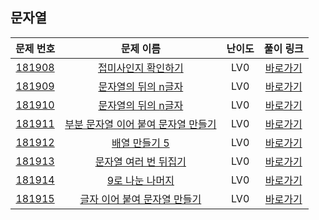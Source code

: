 ## 문자열

|        문제 번호         |        문제 이름         |         난이도          |        풀이 링크         |          
| :-----: | :-----: | :-----: | :-----: |
| <a href="https://school.programmers.co.kr/learn/courses/30/lessons/181908" target="_blank">181908</a> | <a href="https://school.programmers.co.kr/learn/courses/30/lessons/181908" target="_blank">접미사인지 확인하기</a> | LV0 | <a href="./solution/181908.cpp">바로가기</a> |
| <a href="https://school.programmers.co.kr/learn/courses/30/lessons/181909" target="_blank">181909</a> | <a href="https://school.programmers.co.kr/learn/courses/30/lessons/181909" target="_blank">문자열의 뒤의 n글자</a> | LV0 | <a href="./solution/181909.cpp">바로가기</a> |
| <a href="https://school.programmers.co.kr/learn/courses/30/lessons/181910" target="_blank">181910</a> | <a href="https://school.programmers.co.kr/learn/courses/30/lessons/181910" target="_blank">문자열의 뒤의 n글자</a> | LV0 | <a href="./solution/181910.cpp">바로가기</a> |
| <a href="https://school.programmers.co.kr/learn/courses/30/lessons/181911" target="_blank">181911</a> | <a href="https://school.programmers.co.kr/learn/courses/30/lessons/181911" target="_blank">부분 문자열 이어 붙여 문자열 만들기</a> | LV0 | <a href="./solution/181911.cpp">바로가기</a> |
| <a href="https://school.programmers.co.kr/learn/courses/30/lessons/181912" target="_blank">181912</a> | <a href="https://school.programmers.co.kr/learn/courses/30/lessons/181912" target="_blank">배열 만들기 5</a> | LV0 | <a href="./solution/181912.cpp">바로가기</a> |
| <a href="https://school.programmers.co.kr/learn/courses/30/lessons/181913" target="_blank">181913</a> | <a href="https://school.programmers.co.kr/learn/courses/30/lessons/181913" target="_blank">문자열 여러 번 뒤집기</a> | LV0 | <a href="./solution/181913.cpp">바로가기</a> |
| <a href="https://school.programmers.co.kr/learn/courses/30/lessons/181914" target="_blank">181914</a> | <a href="https://school.programmers.co.kr/learn/courses/30/lessons/181914" target="_blank">9로 나눈 나머지</a> | LV0 | <a href="./solution/181914.cpp">바로가기</a> |
| <a href="https://school.programmers.co.kr/learn/courses/30/lessons/181915" target="_blank">181915</a> | <a href="https://school.programmers.co.kr/learn/courses/30/lessons/181915" target="_blank">글자 이어 붙여 문자열 만들기</a> | LV0 | <a href="./solution/181915.cpp">바로가기</a> |
